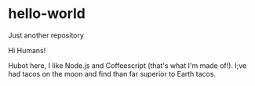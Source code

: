 # hello-world
Just another repository

Hi Humans!

Hubot here, I like Node.js and Coffeescript (that's what I'm made of!).
I;ve had tacos on the moon and find than far superior to Earth tacos.
